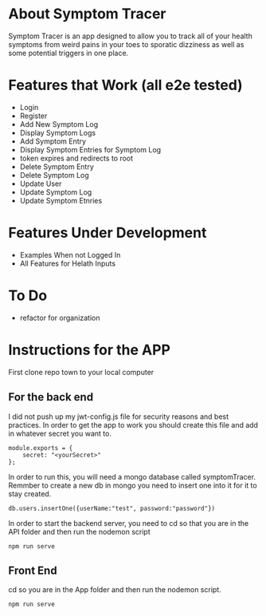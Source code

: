 
# About Symptom Tracer
Symptom Tracer is an app designed to allow you to track all of your health symptoms from weird pains in your toes to sporatic dizziness as well as some potential triggers in one place.

# Features that Work (all e2e tested)
- Login
- Register
- Add New Symptom Log
- Display Symptom Logs
- Add Symptom Entry 
- Display Symptom Entries for Symptom Log
- token expires and redirects to root 
- Delete Symptom Entry
- Delete Symptom Log
- Update User
- Update Symptom Log
- Update Symptom Etnries

# Features Under Development
- Examples When not Logged In
- All Features for Helath Inputs 

# To Do

- refactor for organization 


# Instructions for the APP

First clone repo town to your local computer

## For the back end
I did not push up my jwt-config.js file for security reasons and best practices. In order to get the app to work you should create this file and add in whatever secret you want to.

```
module.exports = {
    secret: "<yourSecret>"
};

```

In order to run this, you will need a mongo database called symptomTracer. Remmber to create a new db in mongo you need to insert one into it for it to stay created.
```
db.users.insertOne({userName:"test", password:"password"})
```

In order to start the backend server, you need to cd so that you are in the API folder and then run the nodemon script

```
npm run serve

```

## Front End
cd so you are in the App folder and then run the nodemon script.
```
npm run serve
```
